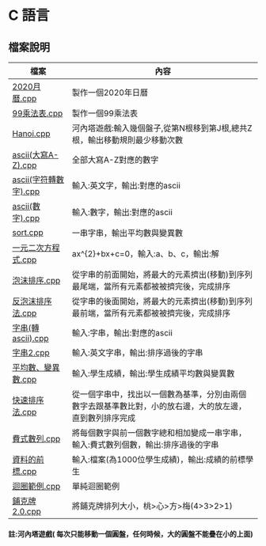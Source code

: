 # C 語言
## 檔案說明
|檔案|內容|
| --- | -------------- |
| <a href="https://github.com/ChihChiKao/C/blob/cd56e34bc055e7d68c68c0fbe85d35145de80e63/2020%E6%9C%88%E6%9B%86.cpp">2020月曆.cpp</a>  | 製作一個2020年日曆 |
| <a href="https://github.com/ChihChiKao/C/blob/93db13b8b783c833d5795982bb4f7e92a50e8f76/99%E4%B9%98%E6%B3%95%E8%A1%A8.cpp">99乘法表.cpp</a>  | 製作一個99乘法表 |
| <a href="https://github.com/ChihChiKao/C/blob/93db13b8b783c833d5795982bb4f7e92a50e8f76/Hanoi.cpp">Hanoi.cpp</a>  |  河內塔遊戲:輸入幾個盤子,從第N根移到第J根,總共Z根，輸出移動規則最少移動次數 |
| <a href="https://github.com/ChihChiKao/C/blob/29d264301acbfbeb271f6c79178fb0c8f293ac5d/ascii(%E5%A4%A7%E5%AF%ABa-z).cpp">ascii(大寫A-Z).cpp</a>  | 全部大寫A-Z對應的數字 |
| <a href="https://github.com/ChihChiKao/C/blob/29d264301acbfbeb271f6c79178fb0c8f293ac5d/ascii(%E5%AD%97%E7%AC%A6%E8%BD%89%E6%95%B8%E5%AD%97).cpp">ascii(字符轉數字).cpp</a>  | 輸入:英文字，輸出:對應的ascii |
| <a href="https://github.com/ChihChiKao/C/blob/29d264301acbfbeb271f6c79178fb0c8f293ac5d/ascii(%E6%95%B8%E5%AD%97).cpp">ascii(數字).cpp</a>  | 輸入:數字，輸出:對應的ascii |
| <a href="https://github.com/ChihChiKao/C/blob/29d264301acbfbeb271f6c79178fb0c8f293ac5d/sort.cpp">sort.cpp</a>  | 一串字串，輸出平均數與變異數 |
| <a href="https://github.com/ChihChiKao/C/blob/29d264301acbfbeb271f6c79178fb0c8f293ac5d/%E4%B8%80%E5%85%83%E4%BA%8C%E6%AC%A1%E6%96%B9%E7%A8%8B%E5%BC%8F.cpp">一元二次方程式.cpp</a>  | ax^{2}+bx+c=0，輸入:a、b、c，輸出:解|
| <a href="https://github.com/ChihChiKao/C/blob/a322bc74e8bc7293ed0c8a516b1592b7678c72ee/%E6%B3%A1%E6%B2%AB%E6%8E%92%E5%BA%8F.cpp">泡沫排序.cpp</a>  | 從字串的前面開始，將最大的元素擠出(移動)到序列最尾端，當所有元素都被被擠完後，完成排序|
| <a href="https://github.com/ChihChiKao/C/blob/29d264301acbfbeb271f6c79178fb0c8f293ac5d/%E5%8F%8D%E6%B3%A1%E6%B2%AB%E6%8E%92%E5%BA%8F%E6%B3%95.cpp">反泡沫排序法.cpp</a>  | 從字串的後面開始，將最大的元素擠出(移動)到序列最前端，當所有元素都被被擠完後，完成排序 |
| <a href="https://github.com/ChihChiKao/C/blob/29d264301acbfbeb271f6c79178fb0c8f293ac5d/%E5%AD%97%E4%B8%B2(%E8%BD%89ascii).cpp">字串(轉ascii).cpp</a>  | 輸入:字串，輸出:對應的ascii|
| <a href="https://github.com/ChihChiKao/C/blob/29d264301acbfbeb271f6c79178fb0c8f293ac5d/%E5%AD%97%E4%B8%B22.cpp">字串2.cpp</a>  | 輸入:英文字串，輸出:排序過後的字串|
| <a href="https://github.com/ChihChiKao/C/blob/29d264301acbfbeb271f6c79178fb0c8f293ac5d/%E5%B9%B3%E5%9D%87%E6%95%B8%E3%80%81%E8%AE%8A%E7%95%B0%E6%95%B8.cpp">平均數、變異數.cpp</a>  | 輸入:學生成績，輸出:學生成績平均數與變異數|
| <a href="https://github.com/ChihChiKao/C/blob/29d264301acbfbeb271f6c79178fb0c8f293ac5d/%E5%BF%AB%E9%80%9F%E6%8E%92%E5%BA%8F%E6%B3%95.cpp">快速排序法.cpp</a>  | 從一個字串中，找出以一個數為基準，分別由兩個數字去跟基準數比對，小的放右邊，大的放左邊，直到數列排序完成|
| <a href="https://github.com/ChihChiKao/C/blob/a322bc74e8bc7293ed0c8a516b1592b7678c72ee/%E8%B2%BB%E5%BC%8F%E6%95%B8%E5%88%97.cpp">費式數列.cpp</a>  | 將每個數字與前一個數字總和相加變成一串字串，輸入:費式數列個數，輸出:排序過後的字串|
| <a href="https://github.com/ChihChiKao/C/blob/a322bc74e8bc7293ed0c8a516b1592b7678c72ee/%E8%B3%87%E6%96%99%E7%9A%84%E5%89%8D%E6%A8%99.cpp">資料的前標.cpp</a>  | 輸入:檔案(為1000位學生成績)，輸出:成績的前標學生|
| <a href="https://github.com/ChihChiKao/C/blob/a322bc74e8bc7293ed0c8a516b1592b7678c72ee/%E8%BF%B4%E5%9C%88%E7%AF%84%E4%BE%8B.cpp">迴圈範例.cpp</a>  | 單純迴圈範例|
| <a href="https://github.com/ChihChiKao/C/blob/a322bc74e8bc7293ed0c8a516b1592b7678c72ee/%E9%8B%AA%E5%85%8B%E7%89%8C2.0.cpp">鋪克牌2.0.cpp</a>  | 將鋪克牌排列大小，桃>心>方>梅(4>3>2>1)|

#### 註:河內塔遊戲( 每次只能移動一個圓盤，任何時候，大的圓盤不能疊在小的上面)

